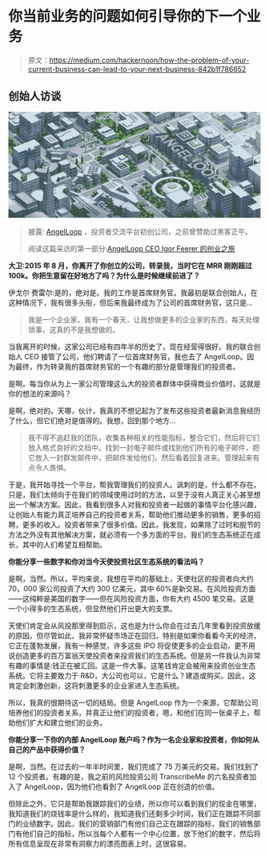 # 你当前业务的问题如何引导你的下一个业务

> 原文：<https://medium.com/hackernoon/how-the-problem-of-your-current-business-can-lead-to-your-next-business-842b1f786652>

## 创始人访谈

![](img/26f049e0ca24b843c9365919fb795608.png)

> 披露: [AngelLoop](https://goo.gl/G7ZSp6) ，投资者交流平台初创公司，之前曾赞助过黑客正午。
> 
> 阅读这篇采访的第一部分:[AngelLoop CEO Igor Feerer 的创业之旅](https://hackernoon.com/tentrepreneurial-journey-of-angelloop-ceo-igor-feerer-b9029748a002)

**大卫:2015 年 8 月，你离开了你创立的公司，转录我，当时它在 MRR 刚刚超过 100k。你把生意留在好地方了吗？为什么是时候继续前进了？**

伊戈尔·费雷尔:是的，绝对是。我的工作是首席财务官。我最初是联合创始人，在这种情况下，我有很多头衔，但后来我最终成为了公司的首席财务官，这只是…

> 我是一个企业家。我有一个春天，让我想做更多的企业家的东西，每天处理琐事，这真的不是我想做的。

当我离开的时候，这家公司已经有四年半的历史了，现在经营得很好。我的联合创始人 CEO 接管了公司，他们聘请了一位首席财务官，我也去了 AngelLoop。因为最终，作为转录我的首席财务官的一个有趣的部分是管理我们的投资者。

是啊。每当你从为上一家公司管理这么大的投资者群体中获得商业价值时，这就是你的想法的来源吗？

是啊，绝对的。天哪，伙计，我真的不想记起为了发布这些投资者最新消息我经历了什么，但它们绝对是值得的。我想，回到那个地方…

> 我不得不追赶我的团队，收集各种相关的性能指标，整合它们，然后将它们放入格式良好的文档中。找到一封电子邮件或找到他们所有的电子邮件，把它放入一封群发邮件中，把邮件发给他们，然后看着回复进来。管理起来有点令人畏惧。

于是，我开始寻找一个平台，帮我管理我们的投资人。讽刺的是，什么都不存在。只是，我们太倾向于在我们的领域使用过时的方法，以至于没有人真正关心甚至想出一个解决方案。因此，我看到很多人对我和投资者一起做的事情平台化感兴趣，让创始人有能力真正培养自己的投资者关系，帮助他们推动更多的销售，更多的招聘，更多的收入。投资者带来了很多价值。因此，我发现，如果除了过时和脱节的方法之外没有其他解决方案，就必须有一个多方面的平台。我们的生态系统正在成长，其中的人们希望互相帮助。

**你能分享一些数字和你对当今天使投资社区生态系统的看法吗？**

是啊，当然。所以，平均来说，我想在平均的基础上，天使社区的投资者向大约 70，000 家公司投资了大约 300 亿美元，其中 60%是新交易。在风险投资方面——这纯粹是美国的数字——但在风险投资方面，你有大约 4500 笔交易。这是一个小得多的生态系统，但显然他们开出更大的支票。

天使们肯定会从风投那里得到启示，这也是为什么你会在过去几年里看到投资放缓的原因。但尽管如此，我非常怀疑市场正在回归，特别是如果你看看今天的经济，它正在蓬勃发展，我有一种感觉，许多这些 IPO 将促使更多的企业启动，更不用说创造更多的百万富翁天使投资者来投资我们的生态系统。但是另一件我认为非常有趣的事情是:钱正在被汇回。这是一件大事。这笔钱肯定会被用来投资创业生态系统。它将主要致力于 R&D，大公司也可以，它是什么？建造或购买。因此，这肯定会刺激创新，这将刺激更多的企业家进入生态系统。

所以，我真的很期待这一切的结局。但是 AngelLoop 作为一个来源，它帮助公司培养他们的投资者关系，并真正让他们的投资者，嗯，和他们在同一张桌子上，帮助他们扩大和建立他们的业务。

**你能分享一下你的内部 AngelLoop 账户吗？作为一名企业家和投资者，你如何从自己的产品中获得价值？**

是啊，当然。在过去的一年半时间里，我们完成了 75 万美元的交易。我们找到了 12 个投资者。有趣的是，我之前的风险投资公司 TranscribeMe 的六名投资者加入了 AngelLoop，因为他们也看到了 AngelLoop 正在创造的价值。

但除此之外，它只是帮助我跟踪我们的业绩，所以你可以看到我们的现金在哪里，我知道我们的烧钱率是什么样的，我知道我们还剩多少时间，我们正在跟踪不同部门的业绩数字。因此，我们的营销部门有他们自己正在跟踪的指标，我们的销售部门有他们自己的指标，所以当每个人都有一个中心位置，放下他们的数字，然后将所有信息呈现在非常有洞察力的漂亮图表上时，这很容易。